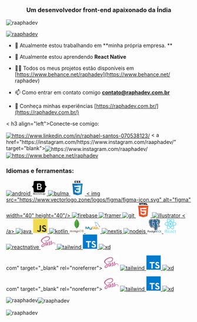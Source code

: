 <h3 align="center">Um desenvolvedor front-end apaixonado da Índia</h3>

<p align="left"> <img src="https://komarev.com/ghpvc/?username=raaphadev&label=Profile%20views&color= 0e75b6&style=flat" alt="raaphadev" /> </p>

<p align="left"> <a href="https://github.com/ryo-ma/github-profile-trophy"><img src ="https://github-profile-trophy.vercel.app/?username=raaphadev" alt="raaphadev" /></a> </p>

- 🔭 Atualmente estou trabalhando em **minha própria empresa. **

- 🌱 Atualmente estou aprendendo **React Native**

- 👨‍💻 Todos os meus projetos estão disponíveis em [https://www.behance.net/raphadev](https://www.behance.net/ raphadev)

- 📫 Como entrar em contato comigo **contato@raphadev.com.br**

- 📄 Conheça minhas experiências [https://raphadev.com.br/](https://raphadev.com.br/)

< h3 align="left">Conecte-se comigo:</h3>
<p align="left">
<a href="https://linkedin.com/in/https://www.linkedin.com/in/ raphael-santos-070538123/" target="blank"><img align="center" src="https://raw.githubusercontent.com/rahuldkjain/github-profile-readme-generator/master/src/images/icons /Social/linked-in-alt.svg" alt="https://www.linkedin.com/in/raphael-santos-070538123/" height="30" width="40" /></a>
< a href="https://instagram.com/https://www.instagram.com/raaphadev/" target="blank"><img align="center" src="https://raw.githubusercontent.com /rahuldkjain/github-profile-readme-generator/master/src/images/icons/Social/instagram.svg" alt="https://www.instagram.com/raaphadev/" height="30" width="40 " /></a>
<a href="https://www.behance.net/https://www.behance.net/raphadev" target="blank"><img align="center" src=" https://raw.githubusercontent.com/rahuldkjain/github-profile-readme-generator/master/src/images/icons/Social/behance.svg" alt="https://www.behance.net/raphadev" altura ="30" width="40" /></a>
</p>

<h3 align="left">Idiomas e ferramentas:</h3>
<p align="left"> <a href="https://developer.android.com" target="_blank" rel="noreferrer"> <img src="https://raw.githubusercontent.com/devicons /devicon/master/icons/android/android-original-wordmark.svg" alt="android" width="40" height="40"/> </a> <a href="https://getbootstrap.com "target="_blank" rel="noreferrer"> <img src="https://raw.githubusercontent.com/devicons/devicon/master/icons/bootstrap/bootstrap-plain-wordmark.svg" alt="bootstrap" width="40" height="40"/> </a> <a href="https://bulma.io/" target="_blank" rel="noreferrer"> <img src="https:// raw.githubusercontent.com/gilbarbara/logos/804dc257b59e144eaca5bc6ffd16949752c6f789/logos/bulma.svg" alt="bulma" width="40" height="40"/> </a> <a href="https://www. w3schools.com/css/" target="_blank" rel="noreferrer"> <img src="https://raw.githubusercontent.com/devicons/devicon/master/icons/css3/css3-original-wordmark.svg " alt="css3" width="40" height="40"/> </a> <a href="https://www.figma.com/" target="_blank" rel="noreferrer"> < img src="https://www.vectorlogo.zone/logos/figma/figma-icon.svg" alt="figma" width="40" height="40"/> </a> <a href=" https://firebase.google.com/" target="_blank" rel="noreferrer"> <img src="https://www.vectorlogo.zone/logos/firebase/firebase-icon.svg" alt=" firebase" width="40" height="40"/> </a> <a href="https://www.framer.com/" target="_blank" rel="noreferrer"> <img src=" https://www.vectorlogo.zone/logos/framer/framer-icon.svg" alt="framer" width="40" height="40"/> </a> <a href="https:// git-scm.com/" target="_blank" rel="noreferrer"> <img src="https://www.vectorlogo.zone/logos/git-scm/git-scm-icon.svg" alt=" git" width="40" height="40"/> </a> <a href="https://www.w3.org/html/" target="_blank" rel="noreferrer"> <img src ="https://raw.githubusercontent.com/devicons/devicon/master/icons/html5/html5-original-wordmark.svg" alt="html5" width="40" height="40"/> </a> <a href="https://www.adobe.com/in/products/illustrator.html" target="_blank " rel="noreferrer"> <img src="https://www.vectorlogo.zone/logos/adobe_illustrator/adobe_illustrator-icon.svg" alt="illustrator" width="40" height="40"/> < /a> <a href="https://www.java.com" target="_blank" rel="noreferrer"> <img src="https://raw.githubusercontent.com/devicons/devicon/master/ ícones/java/java-original.svg" alt="java" width="40" height="40"/> </a> <a href="https://developer.mozilla.org/en-US/ docs/Web/JavaScript" target="_blank" rel="noreferrer"> <img src="https://raw.githubusercontent.com/devicons/devicon/master/icons/javascript/javascript-original.svg" alt= "javascript" width="40" height="40"/> </a> <a href="https://kotlinlang.org" target="_blank" rel="noreferrer"> <img src="https: //www.vectorlogo.zone/logos/kotlinlang/kotlinlang-icon.svg" alt="kotlin" width="40" height="40"/> </a> <a href="https://www. mongodb.com/" target="_blank" rel="noreferrer"> <img src="https://raw.githubusercontent.com/devicons/devicon/master/icons/mongodb/mongodb-original-wordmark.svg" alt ="mongodb" width="40" height="40"/> </a> <a href="https://www.mysql.com/" target="_blank" rel="noreferrer"> <img src ="https://raw.githubusercontent.com/devicons/devicon/master/icons/mysql/mysql-original-wordmark.svg" alt="mysql" width="40" height="40"/> </a > <a href="https://nextjs.org/" target="_blank" rel="noreferrer"> <img src="https://cdn.worldvectorlogo.com/logos/nextjs-2.svg" alt ="nextjs" width="40" height="40"/> </a> <a href="https://nodejs.org" target="_blank" rel="noreferrer"> <img src="https ://raw.githubusercontent.com/devicons/devicon/master/icons/nodejs/nodejs-original-wordmark.svg" alt="nodejs" width="40" height="40"/> </a> <a href="https://www.postgresql.org" target="_blank" rel="noreferrer"> <img src="https://raw.githubusercontent.com/devicons/devicon/master/icons/postgresql/postgresql-original-wordmark.svg" alt="postgresql" width="40" height="40"/> </a> <a href="https:// reactjs.org/" target="_blank" rel="noreferrer"> <img src="https://raw.githubusercontent.com/devicons/devicon/master/icons/react/react-original-wordmark.svg" alt ="react" width="40" height="40"/> </a> <a href="https://reactnative.dev/" target="_blank" rel="noreferrer"> <img src=" https://reactnative.dev/img/header_logo.svg" alt="reactnative" width="40" height="40"/> </a> <a href="https://sass-lang.com" target="_blank" rel="noreferrer"> <img src="https://raw.githubusercontent.com/devicons/devicon/master/icons/sass/sass-original.svg" alt="sass" width=" 40" height="40"/> </a> <a href="https://tailwindcss.com/" target="_blank" rel="noreferrer"> <img src="https://www.vectorlogo .zone/logos/tailwindcss/tailwindcss-icon.svg" alt="tailwind" width="40" height="40"/> </a> <a href="https://www.typescriptlang.org/" target="_blank" rel="noreferrer"> <img src="https://raw.githubusercontent.com/devicons/devicon/master/icons/typescript/typescript-original.svg" alt="typescript" width=" 40" height="40"/> </a> <a href="https://www.adobe.com/products/xd.html" target="_blank" rel="noreferrer"> <img src=" https://cdn.worldvectorlogo.com/logos/adobe-xd.svg" alt="xd" width="40" height="40"/> </a> </p>com" target="_blank" rel="noreferrer"> <img src="https://raw.githubusercontent.com/devicons/devicon/master/icons/sass/sass-original.svg" alt="sass" largura ="40" height="40"/> </a> <a href="https://tailwindcss.com/" target="_blank" rel="noreferrer"> <img src="https://www .vectorlogo.zone/logos/tailwindcss/tailwindcss-icon.svg" alt="tailwind" width="40" height="40"/> </a> <a href="https://www.typescriptlang.org /" target="_blank" rel="noreferrer"> <img src="https://raw.githubusercontent.com/devicons/devicon/master/icons/typescript/typescript-original.svg" alt="typescript" largura ="40" height="40"/> </a> <a href="https://www.adobe.com/products/xd.html" target="_blank" rel="noreferrer"> <img src ="https://cdn.worldvectorlogo.com/logos/adobe-xd.svg" alt="xd" width="40" height="40"/> </a> </p>com" target="_blank" rel="noreferrer"> <img src="https://raw.githubusercontent.com/devicons/devicon/master/icons/sass/sass-original.svg" alt="sass" largura ="40" height="40"/> </a> <a href="https://tailwindcss.com/" target="_blank" rel="noreferrer"> <img src="https://www .vectorlogo.zone/logos/tailwindcss/tailwindcss-icon.svg" alt="tailwind" width="40" height="40"/> </a> <a href="https://www.typescriptlang.org /" target="_blank" rel="noreferrer"> <img src="https://raw.githubusercontent.com/devicons/devicon/master/icons/typescript/typescript-original.svg" alt="typescript" largura ="40" height="40"/> </a> <a href="https://www.adobe.com/products/xd.html" target="_blank" rel="noreferrer"> <img src ="https://cdn.worldvectorlogo.com/logos/adobe-xd.svg" alt="xd" width="40" height="40"/> </a> </p>

<p><img align="left" src="https://github-readme-stats.vercel.app/api/top-langs?username=raaphadev&show_icons=true&locale=en&layout=compact" alt="raaphadev" /> </p>

<p> <img align="center" src="https://github-readme-stats.vercel.app/api?username=raaphadev&show_icons=true&locale=en" alt="raaphadev" /> </p>

<p><img align="center" src="https://github-readme-streak-stats.herokuapp.com/?user=raaphadev&" alt="raaphadev" /></p>
